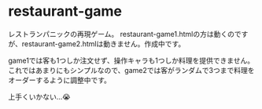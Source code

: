 # restaurant-game
レストランパニックの再現ゲーム。
restaurant-game1.htmlの方は動くのですが、restaurant-game2.htmlは動きません。作成中です。

game1では客も1つしか注文せず、操作キャラも1つしか料理を提供できません。
これではあまりにもシンプルなので、game2では客がランダムで3つまで料理をオーダーするように調整中です。

上手くいかない…😭
